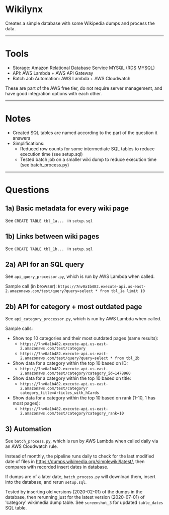 # Wikilynx

Creates a simple database with some Wikipedia dumps and process the data.

---

# Tools
- Storage: Amazon Relational Database Service MYSQL (RDS MYSQL)
- API: AWS Lambda + AWS API Gateway
- Batch Job Automation: AWS Lambda + AWS Cloudwatch

These are part of the AWS free tier, do not require server management, and have good integration options with each other.

---

# Notes
- Created SQL tables are named according to the part of the question it answers
- Simplifications:
  - Reduced row counts for some intermediate SQL tables to reduce execution time (see setup.sql)
  - Tested batch job on a smaller wiki dump to reduce execution time (see batch_process.py)

---

# Questions

## 1a) Basic metadata for every wiki page
See `CREATE TABLE tbl_1a... ` in `setup.sql`

## 1b) Links between wiki pages
See `CREATE TABLE tbl_1b... ` in `setup.sql`

## 2a) API for an SQL query
See `api_query_processor.py`, which is run by AWS Lambda when called.

Sample call (in browser): 
`https://7nv0a1b482.execute-api.us-east-2.amazonaws.com/test/query?query=select * from tbl_1a limit 10`

## 2b) API for category + most outdated page
See `api_category_processor.py`, which is run by AWS Lambda when called.

Sample calls:
- Show top 10 categories and their most outdated pages (same results):
  - `https://7nv0a1b482.execute-api.us-east-2.amazonaws.com/test/category`
  - `https://7nv0a1b482.execute-api.us-east-2.amazonaws.com/test/query?query=select * from tbl_2b`
- Show data for a category within the top 10 based on ID:
  - `https://7nv0a1b482.execute-api.us-east-2.amazonaws.com/test/category?category_id=1478960`
- Show data for a category within the top 10 based on title:
  - `https://7nv0a1b482.execute-api.us-east-2.amazonaws.com/test/category?category_title=Articles_with_hCards`
- Show data for a category within the top 10 based on rank (1-10, 1 has most pages):
  - `https://7nv0a1b482.execute-api.us-east-2.amazonaws.com/test/category?category_rank=10`

## 3) Automation
See `batch_process.py`, which is run by AWS Lambda when called daily via an AWS Cloudwatch rule.

Instead of monthly, the pipeline runs daily to check for the last modified date of files in https://dumps.wikimedia.org/simplewiki/latest/, then compares with recorded insert dates in database. 

If dumps are of a later date, `batch_process.py` will download them, insert into the database, and rerun `setup.sql`.

Tested by inserting old versions (2020-02-01) of the dumps in the database, then rerunning just for the latest version (2020-07-01) of 'category' wikimedia dump table. See `screenshot_3` for updated `table_dates` SQL table.